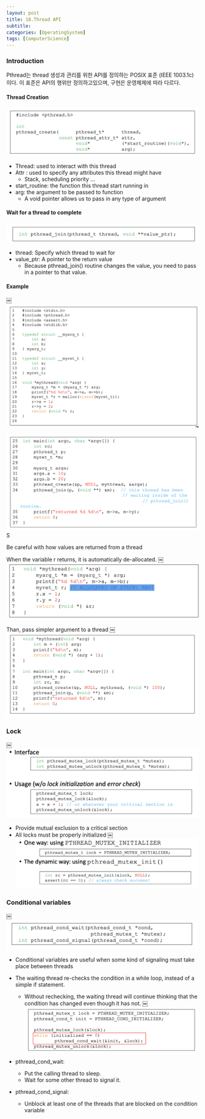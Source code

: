 ```yaml
---
layout: post
title: 18.Thread API
subtitle: 
categories: [OperatingSystem]
tags: [ComputerScience]
---
```


### Introduction
Pthread는 thread 생성과 관리를 위한 API를 정의하는 POSIX 표준 (IEEE 1003.1c) 이다. 
이 표준은 API의 행위만 정의하고있으며, 구현은 운영체제에 따라 다르다.



#### Thread Creation 

![1.1](/assets/images/os/27.1.png)

- Thread: used to interact with this thread
- Attr : used to specify any attributes this thread might have
    - Stack, scheduling priority …
- start_routine: the function this thread start running in 
- arg: the argument to be passed to function 
    - A void pointer allows us to pass in any type of argument

#### Wait for a thread to complete 

![1.1](/assets/images/os/27.2.png)

- thread: Specify which thread to wait for
- value_ptr: A pointer to the return value 
    - Because pthread_join() routine changes the value, you need to pass in a pointer to that value. 

#### Example
￼
![1.1](/assets/images/os/27.3.png)

![1.1](/assets/images/os/27.4.png)S

Be careful with how values are returned from a thread

When the variable r returns, it is automatically de-allocated. 
￼
![1.1](/assets/images/os/27.5.png)

Than, pass simpler argument to a thread
￼
![1.1](/assets/images/os/27.6.png)

### Lock
￼
![1.1](/assets/images/os/27.7.png)

- Provide mutual exclusion to a critical section
- All locks must be properly initialized
￼
![1.1](/assets/images/os/27.8.png)


### Conditional variables
￼
![1.1](/assets/images/os/27.9.png)

- Conditional variables are useful when some kind of signaling must take place between threads
- The waiting thread re-checks the condition in a while loop, instead of a simple if statement.
    - Without rechecking, the waiting thread will continue thinking that the condition has changed even though it has not. 
￼
![1.1](/assets/images/os/27.10.png)

- pthread_cond_wait:
    - Put the calling thread to sleep.
    - Wait for some other thread to signal it. 
- pthread_cond_signal:
    - Unblock at least one of the threads that are blocked on the condition variable 





